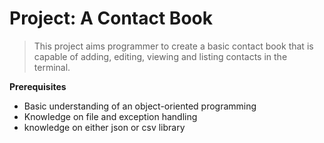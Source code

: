# Project: A Contact Book

> This project aims programmer to create a basic contact book that is capable
> of adding, editing, viewing and listing contacts in the terminal.

**Prerequisites**
- Basic understanding of an object-oriented programming
- Knowledge on file and exception handling
- knowledge on either json or csv library
